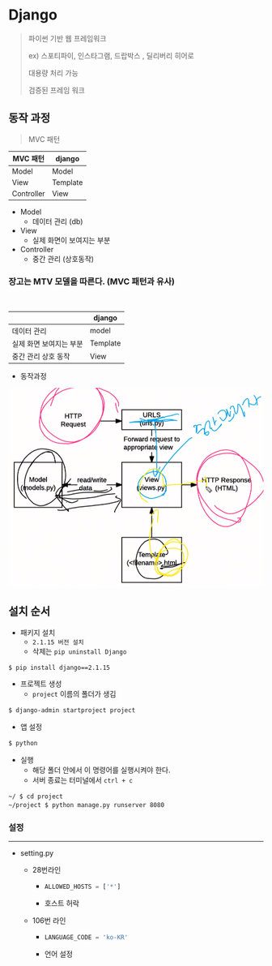 # Django

> 파이썬 기반 웹 프레임워크
>
> ex) 스포티파이, 인스타그램, 드랍박스 , 딜리버리 히어로
>
> 대용량 처리 가능
>
> 검증된 프레임 워크





## 동작 과정

> MVC 패턴



| MVC 패턴   | django   |
| ---------- | -------- |
| Model      | Model    |
| View       | Template |
| Controller | View     |

- Model
  - 데이터 관리 (db)
- View
  - 실제 화면이 보여지는 부분
- Controller
  - 중간 관리 (상호동작)



### 장고는 MTV 모델을 따른다. (MVC 패턴과 유사)

​	

|                         | django   |
| ----------------------- | -------- |
| 데이터 관리             | model    |
| 실제 화면 보여지는 부분 | Template |
| 중간 관리 상호 동작     | View     |



- 동작과정

![image-20200326094933333](img/image-20200326094933333.png)



## 설치 순서

- 패키지 설치
  - `2.1.15 버전 설치`
  - 삭제는 `pip uninstall Django`

```bash
$ pip install django==2.1.15
```



- 프로젝트 생성
  - `project` 이름의 폴더가 생김

```bash
$ django-admin startproject project
```



- 앱 설정

```bash
$ python
```



- 실행
  - 해당 폴더 안에서 이 명령어를 실행시켜야 한다.
  - 서버 종료는 터미널에서 `ctrl + c` 

```bash
~/ $ cd project
~/project $ python manage.py runserver 8080
```









### 설정

___

- setting.py 

  - 28번라인

    - ```python
      ALLOWED_HOSTS = ['*']
      ```

    - 호스트 허락

    

  - 106번 라인

    - ```python
      LANGUAGE_CODE = 'ko-KR'
      ```

    - 언어 설정



